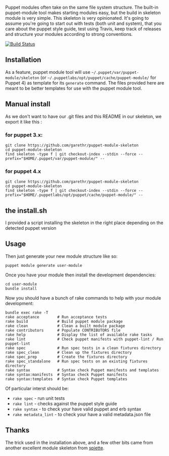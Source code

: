 Puppet modules often take on the same file system structure. The
built-in puppet-module tool makes starting modules easy, but the build
in skeleton module is very simple. This skeleton is very opinionated.
It's going to assume you're going to start out with tests (both unit and
system), that you care about the puppet style guide, test using Travis,
keep track of releases and structure your modules according to strong
conventions.

[![Build
Status](https://travis-ci.org/garethr/puppet-module-skeleton.svg?branch=master)](https://travis-ci.org/garethr/puppet-module-skeleton)

## Installation

As a feature, puppet module tool will use `~/.puppet/var/puppet-module/skeleton`
(or `~/.puppetlabs/opt/puppet/cache/puppet-module/` for Puppet 4) as template for
its `generate` command. The files provided here are meant to be better templates
for use with the puppet module tool.

## Manual install

As we don't want to have our .git files and this README in our skeleton, we export it like this : 

### for puppet 3.x:

    git clone https://github.com/garethr/puppet-module-skeleton
    cd puppet-module-skeleton
    find skeleton -type f | git checkout-index --stdin --force --prefix="$HOME/.puppet/var/puppet-module/" --

### for puppet 4.x

    git clone https://github.com/garethr/puppet-module-skeleton
    cd puppet-module-skeleton
    find skeleton -type f | git checkout-index --stdin --force --prefix="$HOME/.puppetlabs/opt/puppet/cache/puppet-module/" --

## the install.sh

I provided a script installing the skeleton in the right place depending on the detected puppet version

## Usage

Then just generate your new module structure like so:

    puppet module generate user-module

Once you have your module then install the development dependencies:

    cd user-module
    bundle install

Now you should have a bunch of rake commands to help with your module
development:

    bundle exec rake -T
    rake acceptance        # Run acceptance tests
    rake build             # Build puppet module package
    rake clean             # Clean a built module package
    rake contributors      # Populate CONTRIBUTORS file
    rake help              # Display the list of available rake tasks
    rake lint              # Check puppet manifests with puppet-lint / Run puppet-lint
    rake spec              # Run spec tests in a clean fixtures directory
    rake spec_clean        # Clean up the fixtures directory
    rake spec_prep         # Create the fixtures directory
    rake spec_standalone   # Run spec tests on an existing fixtures directory
    rake syntax            # Syntax check Puppet manifests and templates
    rake syntax:manifests  # Syntax check Puppet manifests
    rake syntax:templates  # Syntax check Puppet templates

Of particular interst should be:

* `rake spec` - run unit tests
* `rake lint` - checks against the puppet style guide
* `rake syntax` - to check your have valid puppet and erb syntax
* `rake metadata_lint` - to check your have a valid metadata.json file

## Thanks

The trick used in the installation above, and a few other bits came from
another excellent module skeleton from [spiette](https://github.com/spiette/puppet-module-skeleton).
